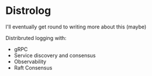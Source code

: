 # Distrolog

I'll eventually get round to writing more about this (maybe)

Distribruted logging with:
- gRPC
- Service discovery and consensus
- Observability 
- Raft Consensus
